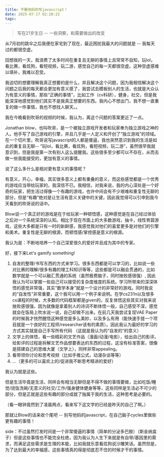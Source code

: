 ```yaml
---
title: 不要他妈的写javascript！
date: 2025-07-17 02:28:22
tags:
---
```


> 写在21岁生日 -- 一些洞察，和需要做出的改变 

从7月初的跳伞之后我便在家宅到了现在，最近困扰我最大的问题就是 -- 我每天过的都很空虚。

回想我的一天，我浪费了太多时间在重复且无聊的事情上且常常不自知，玩lol，看比赛，看炫狗，看短视频，玩二游，感觉自己的每一天都很空虚。这种空虚感难以填补，我难以忍受。

我迫切的想要理解我真正想要的是什么，并且解决这个问题，因为我相信解决这个问题之后我的每天都会更加有意义感了，我尝试去模板别人的生活，也就是大众认为有意义的事情，那些“正确的事情”，比如工作（cv科研），健身，社交，但是我能深深地感觉到他们其实不是我真正想要的东西。我内心不想出门，我不想一直重复的做一件事情，我也不想找人聊天。。

我在今晚看到吹哥的视频的时候，我认为，离这个问题的答案更近了一点。

Jonathan blow，也叫吹哥，是一个被独立游戏开发者和玩家奉为独立游戏之神的人。他手写了自己游戏的引擎，并且几乎是一人定义和开创了“独立游戏”的领域。在一个切片里，吹哥说写javascript的人都是傻逼，我也突然意识到我的生活是如此的重复且无聊-- “玩lol，看比赛，看炫狗，看短视频，玩二游”，虽然很早我就意识到，但是我是第一次有别人这么提醒我。这些很多至少都可以不存在，从而去做一些我能接受的，更加有意义的事情。

说了这么多什么是相对更有意义的事情呢？

有意义，开心，幸福，其实很多意义上都有重叠的意义，而这些感觉都是一个优秀的游戏应当带给玩家的，我深信不已。我相信，对我来说，我的内心深处是一个好奇的玩家，把生活过得像一个有趣的游戏，也许中间会有不少艰难和重复性无聊的部分，但是“有趣”绝对是让生活有意义关键中的关键，因此我觉得可以引申到我今天看到的吹哥说的话中。

Blow说一个真正好的游戏是在于给玩家一种顿悟感，这种感觉是在自己经过体验之后对一个系统深深的认知。相比于现在市面上的大多数游戏，抽卡，线性育碧游戏，这些大多都是只有一时的新鲜感，我感觉我对他们的喜爱更多是对他们的引擎和美术。重复性是无聊的根源，而顿悟感/掌控感是意义的根源。

我认为是：不断地培养一个自己深爱很久的爱好并且成为其中的专家。

好，接下来Let's gamify something! 

1. 自发的整理/书写东西的方式来学习。很多东西都是可以学习的，比如说一些对比赛的理解/很多有趣的理工科知识等等，这些都是可以融会贯通的，比如数学就是一个可以融汇贯通的系统（虽然极费脑子，同时挫败感很强）, 因此我认为可以掌握一些自己可以接受的复杂度维度的系统。学习所带来的深深体悟的感觉非常强，其实“数学本身”就是一个设计的非常好的游戏。同时我说的“自发性”非常重要，这个我可以用一个例子来说明。在学cs231n以及很多cs课程的时候，大多数的代码框架都是given的，反复体悟这些其实对我来说挫败感很强，因为就像是拿着别人的诗词不断体悟一般，自己感受不深，感觉就会在饭局上吹水说一说，自己却做不出来。在前几天我尝试复现VAE Paper的时候我才恍然醒悟这种感觉是多么美妙，以及多么有用（能快速手搓一个项目就是一个良好的工程师/researcher该有的素质）。因此我认为最好的学习的方式其实就是自己手写所有代码 （这就是我认为的“自发的”的意义）
2. 文学上的体悟，看一些精彩的文艺作品（漫画/动漫/电影），给出自己的影评。给影评的过程是拆解文艺作品想要表达的东西的过程，这没有标准答案，很像是搭建自己的思维大厦（文学上），同样非常appealing。
3. 看带领你讨论和思考视频（比如手推公式，动漫杂谈等等）
4. ...（更多的可以喜欢上的/促进我不断思考精进的爱好）

我认为就是这些。

但是生活毕竟是生活，同样会有相当无聊但是不得不做的事情要做，比如吃饭/睡觉/烧饭洗碗/无意义的社交/工作/强身健体健身等等，这些同样是生活必不可少的部分，但是正就是这些有趣的部分成就了独属于我的生活，这种思考是必要的。

（看一眼钟竟然到了凌晨两点，看来写下这文字的已经是昨天的自己了啊。）

那就让Blow的话来收个尾吧 -- 别写他妈的javascript，在自己脑子cycles里做些更有趣的事情！

side：不过虽然打发时间是一个非常傻逼的事情（简单的分泌多巴胺）（斯金纳盒子）但是这些事情也不能完全杜绝，因为我认为人生下来就是有自带/基因里的需求，而满足这些需求是生理的本能，比如我就乐意看炫狗说沙雕笑话。虽然但是，为了达到最大的幸福感，这些事情真的得是彻底忍不住的时候才干的事情。